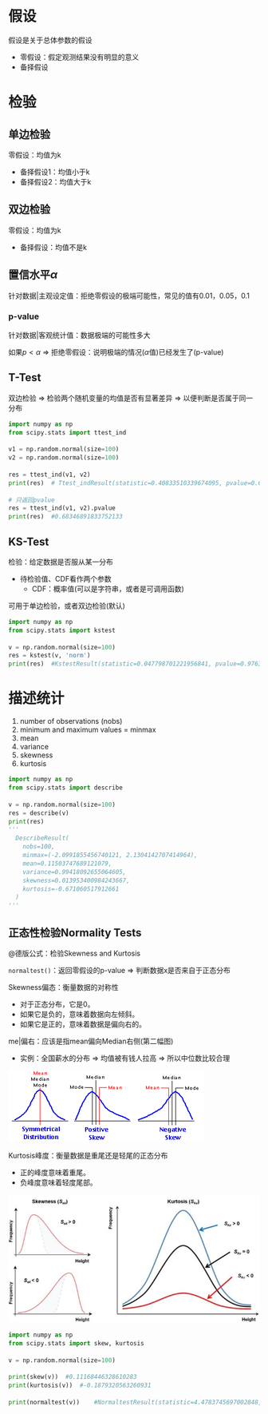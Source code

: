 # 假设

假设是关于总体参数的假设

- 零假设：假定观测结果没有明显的意义
- 备择假设



# 检验

## 单边检验

零假设：均值为k

- 备择假设1：均值小于k
- 备择假设2：均值大于k



## 双边检验

零假设：均值为k

- 备择假设：均值不是k



## 置信水平$\alpha$

针对数据|主观设定值：拒绝零假设的极端可能性，常见的值有0.01，0.05，0.1



### p-value

针对数据|客观统计值：数据极端的可能性多大

如果$p < \alpha$ => 拒绝零假设：说明极端的情况($\alpha$值)已经发生了(p-value)



## T-Test

双边检验 => 检验两个随机变量的均值是否有显著差异 => 以便判断是否属于同一分布

```python
import numpy as np
from scipy.stats import ttest_ind

v1 = np.random.normal(size=100)
v2 = np.random.normal(size=100)

res = ttest_ind(v1, v2)
print(res)	# Ttest_indResult(statistic=0.40833510339674095, pvalue=0.68346891833752133)

# 只返回pvalue
res = ttest_ind(v1, v2).pvalue
print(res)	#0.68346891833752133
```



## KS-Test

检验：给定数据是否服从某一分布

- 待检验值、CDF看作两个参数
  - CDF：概率值(可以是字符串，或者是可调用函数)



可用于单边检验，或者双边检验(默认)

```python
import numpy as np
from scipy.stats import kstest

v = np.random.normal(size=100)
res = kstest(v, 'norm')
print(res)	#KstestResult(statistic=0.047798701221956841, pvalue=0.97630967161777515)
```







# 描述统计

1. number of observations (nobs)
2. minimum and maximum values = minmax
3. mean
4. variance
5. skewness
6. kurtosis

```python
import numpy as np
from scipy.stats import describe

v = np.random.normal(size=100)
res = describe(v)
print(res)
'''
  DescribeResult(
    nobs=100,
    minmax=(-2.0991855456740121, 2.1304142707414964),
    mean=0.11503747689121079,
    variance=0.99418092655064605,
    skewness=0.013953400984243667,
    kurtosis=-0.671060517912661
  )
'''
```



## 正态性检验Normality Tests

@德版公式：检验Skewness and Kurtosis

`normaltest()`：返回零假设的p-value => 判断数据x是否来自于正态分布

Skewness偏态：衡量数据的对称性

- 对于正态分布，它是0。
- 如果它是负的，意味着数据向左倾斜。
- 如果它是正的，意味着数据是偏向右的。

me|偏右：应该是指mean偏向Median右侧(第二幅图)

- 实例：全国薪水的分布 => 均值被有钱人拉高 => 所以中位数比较合理

![img](https://raw.githubusercontent.com/DaiDuncan/PicUploader/main/img2/20210518153853.gif)

Kurtosis峰度：衡量数据是重尾还是轻尾的正态分布

- 正的峰度意味着重尾。
- 负峰度意味着轻度尾部。

![Illustration of the skewness and kurtosis values and how they correlate with the shape of the height distribution function (HDF).  ](https://raw.githubusercontent.com/DaiDuncan/PicUploader/main/img2/20210518154149.png)

```python
import numpy as np
from scipy.stats import skew, kurtosis

v = np.random.normal(size=100)

print(skew(v))	#0.11168446328610283
print(kurtosis(v))	#-0.1879320563260931

print(normaltest(v))	#NormaltestResult(statistic=4.4783745697002848, pvalue=0.10654505998635538)
```

